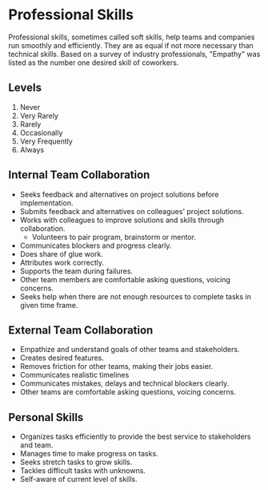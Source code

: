 # Professional Skills

Professional skills, sometimes called soft skills, help teams and companies run smoothly and efficiently.
They are as equal if not more necessary than technical skills. Based on a survey of industry professionals, "Empathy"
was listed as the number one desired skill of coworkers. 

## Levels

1. Never
2. Very Rarely 
3. Rarely
4. Occasionally
5. Very Frequently
6. Always

## Internal Team Collaboration

 * Seeks feedback and alternatives on project solutions before implementation.
 * Submits feedback and alternatives on colleagues' project solutions.
 * Works with colleagues to improve solutions and skills through collaboration.
    * Volunteers to pair program, brainstorm or mentor.
 * Communicates blockers and progress clearly.
 * Does share of glue work.
 * Attributes work correctly.
 * Supports the team during failures.
 * Other team members are comfortable asking questions, voicing concerns.
 * Seeks help when there are not enough resources to complete tasks in given time frame.
 
## External Team Collaboration

 * Empathize and understand goals of other teams and stakeholders.
 * Creates desired features.
 * Removes friction for other teams, making their jobs easier.
 * Communicates realistic timelines
 * Communicates mistakes, delays and technical blockers clearly.
 * Other teams are comfortable asking questions, voicing concerns.
 
## Personal Skills

 * Organizes tasks efficiently to provide the best service to stakeholders and team.
 * Manages time to make progress on tasks.
 * Seeks stretch tasks to grow skills.
 * Tackles difficult tasks with unknowns.
 * Self-aware of current level of skills.